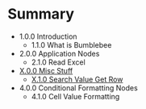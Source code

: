 # Summary

* 1.0.0 Introduction
   * 1.1.0 What is Bumblebee
* 2.0.0 Application Nodes
   * 2.1.0 Read Excel
* [X.0.0 Misc Stuff](300_misc_stuff.md)
   * [X.1.0 Search Value Get Row](310_search_value_get_row.md)
* 4.0.0 Conditional Formatting Nodes
   * 4.1.0 Cell Value Formatting

